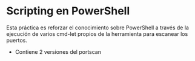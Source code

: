 # Scripting en PowerShell
Esta práctica es reforzar el conocimiento sobre PowerShell a través de la ejecución de varios cmd-let propios de la herramienta para escanear los puertos.
- Contiene 2 versiones del portscan 
